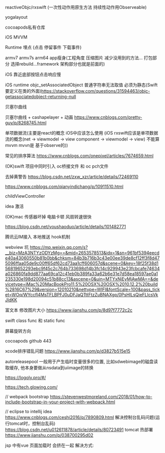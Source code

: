 reactiveObjc/rxswift (一次性动作用原生方法 持续性动作用Observeable)

yogalayout

cocoapods私有仓库

iOS MVVM

Runtime 埋点 (点击 停留事件 下载事件)

armv7 armv7s arm64 app瘦身(工程角度 压缩图片 减少没用到的方法... 打包部分 选择rebuild...framework 架构部分也就是前面的)

iOS 靠近底部按钮点击响应慢

iOS runtime objc_setAssociatedObject 普通字符串无法取值 必须为静态(Swift要定义在类的外面)https://stackoverflow.com/questions/31594463/objc-getassociatedobject-returning-null

贝塞尔曲线

贝塞尔曲线 + cashapelayer + 动画 https://www.cnblogs.com/pretty-guy/p/8268745.html

单项数据流(主要是react的概念 iOS中应该怎么使用 (iOS rxswift应该是单项数据流的概念(net -> viewmodel -> view component -> viewmodel -> view) 不能算mvvm mvvn是 基于observe的))

常见的排序算法 https://www.cnblogs.com/onepixel/articles/7674659.html

(OK)swift 项目中同时引入 oc桥接文件 和 oc pch文件

去掉黄警告 https://blog.csdn.net/zxw_xzr/article/details/72469110

https://www.cnblogs.com/qianyindichang/p/10911510.html

childViewController

idea 激活

(OK)mac 传感器坏掉 电脑卡顿 风扇转速很快

https://blog.csdn.net/youshaoduo/article/details/101482771

腾讯云IM接入 本地推送 hook机制 

webview 坑 https://mp.weixin.qq.com/s?__biz=MzA3NTYzODYzMg==&mid=2653578513&idx=1&sn=961bf5394eecde40a43060550b81b0bb&chksm=84b3b716b3c43e00ee39de8cf12ff3f8d475096ffaa05de9c00ff65df62cd73aa1cff606057d&scene=0&key=18f25f38d156819652293ebc9f45c2c764b733698d14b3fc14c929943e23fcbcafe74634a026860fa9dd877aa69ca12c41eb0b389fa33a62b6e31e7d58ea18597ae0a1235330e198d20094c51b88cc13&ascene=0&uin=MTYxNjEyMjAwMA==&devicetype=iMac%20MacBookPro11,5%20OSX%20OSX%2010.12.2%20build%2816C67%29&version=12010210&nettype=WIFI&fontScale=100&pass_ticket=WOq/WYccfl4MsTFLBPFJ0uDFJaQTttFtzZuBNAXgp/0PsHlLsQieFLlcsVkJldKK



富文本 修改图片大小 https://www.jianshu.com/p/8d97f7772c2c


swift class func 和 static func

屏幕旋转方向

cocoapods github 443


xcode排序错乱问题 https://www.jianshu.com/p/d3827b515e15

autoreleasepool 一般用于产生临时变量很多的位置, 比如sdwebimage的磁盘读取缓存, 他本身要做从nsdata到uiimage的转换

https://logoly.pro/#/

https://tech.glowing.com/

// webpack bootstrap
https://stevenwestmoreland.com/2018/01/how-to-include-bootstrap-in-your-project-with-webpack.html

// eclipse to intellij idea
https://www.cnblogs.com/ceshi2016/p/7890809.html
解决控制台乱码问题(运行tomcat时，控制台乱码)
https://blog.csdn.net/u012611878/article/details/80723491
tomcat 热部署
https://www.jianshu.com/p/038700295d02

jsp 中有vue 页面加载时 会挤在一起 解决方式:
<style>
    [v-cloak] {
        display: none;
    }
</style>
<div class="page" id="app" v-cloak>

ie 11 不支持promise


framework 制作
必须使用纯语言 不可混编 即使能引入两种语言但是无法架起桥接文件
oc项目使用swift framework要添加桥接文件 即新建一个swift file 然后根据提示添加即可 不然会报100个错误(真 100)
如果Mach -O type 不是 static 打出来的framework进到工程里面引用会报dyld: Library not loaded:错误
swift项目制作的framework会把pod中内容也打进去，包比较大，oc制作的framework不会把pod中的内容打进去，包比较小，依赖需要在使用framework中的项目中安装。

iOS 打包framework
http://noxchen.com/2020/07/09/Cocoapods%E6%89%93%E5%8C%85Framework/

动态库和静态库的区别:

编译时不连接,动态库在main之前被加载, 过多的动态库会使启动过程变慢,动态库体积小,不绑定程序(理论上说动态库只存在一份)
静态库在编译的时候被连接,静态库体积大,多个程序中会有多个静态库


cocoapods 具体制作过程
pod lib create GQEnergie 创建项目按需求选择条件
What platform do you want to use?? [ iOS / macOS ]
 >         
ios
What language do you want to use?? [ Swift / ObjC ]
 > ObjC

Would you like to include a demo application with your library? [ Yes / No ]
 > 
yes
Which testing frameworks will you use? [ Specta / Kiwi / None ]
 > None

Would you like to do view based testing? [ Yes / No ]
 > 
yes
What is your class prefix?
 > GQ

Running pod install on your new library.

工程建好之后把.podspec所在的同名文件夹引入到工程中, 在class中编写代码, 并提交到同名的github仓库, 打一个和.podspec中版本号相同的tag

pod trunk me 检查登录人员

pod trunk register 你的邮箱 '用户名' --description='描述内容' （邮箱参数是必须的，用户名和--description参数可省略）

pod spec lint GQEnergie.podspec --verbose 检查pod是否有错误

[!] The spec did not pass validation, due to 1 warning (but you can use `--allow-warnings` to ignore it).

可以使用 pod spec lint GQEnergie.podspec --verbose --allow-warnings 跳过一些警告

pod trunk push GQEnergie.podspec --allow-warnings 发布项目

--------------------------------------------------------------------------------
 🎉  Congrats

 🚀  GQEnergie (0.1.0) successfully published
 📅  August 19th, 23:31
 🌎  https://cocoapods.org/pods/GQEnergie
 👍  Tell your friends!
--------------------------------------------------------------------------------

发布成功了

私有项目发布到gitlab上面 同样需要打tag然后在其他项目中引用的时候需要像这样
pod 'UTest', :git=>'http://106.15.88.88/gaoqi/UTest.git'


// 参数签名原理
https://blog.csdn.net/qq_15901351/article/details/80175169

RSA 加密原理
1. 首先找到两个质数 p q
2. 求出两个数字的乘积 n = p * q
3. 通过欧拉函数得到 f(n) = (p - 1)(q - 1)
4. 找出公钥和私钥 
    公钥 e 是 1 < e < f(n) 并且 e 与 f(n) 互质
    私钥 d 是 e * d / f(n) 的余数为1
5. 明文 m 加密实现
    m 的 e 次幂 / n 的余数 c 即为密文
6. 密文c的解密实现
    c 的 d 次幂 / n 的余数 即可还原明文 m

// iOS 触摸事件如何被runloop处理
https://www.jianshu.com/p/d547e5393373

// 手动取消kvo
https://www.jianshu.com/p/8b600bcf605e

// 面试题
https://github.com/colourful987/bytedance-alibaba-interview


atomic问题
// https://www.jianshu.com/p/c40b312153c1

po主理解错了。atomic是绝对安全的。
我们知道，在64位的操作系统下，所有类型的指针，包括void * 都是占用8个字节的。超过4个字节的基本类型数据都会有线程并发的问题。
那所有的指针类型都会有这个问题。
以oc 下的 NSArray * 为例子，如果一个多线程操作这个数据，会有两个层级的并发问题
1、指针本身
2、指针所指向的内存 

指针本身也是占用内存的，并且一定是8个字节，第二部分，指针所指向的内存，这个占多少字节就不一定了，有可能非常大，有可能也就1个字节


所以我们考虑NSArray * array 这个数据array 多线程操作的时候，必须分成两部分来描述，一个是&array这个指针本身，另一个则是它所指向的内存 array
大家注意下 &array 和 array 的区别 ，其实不用纠结，你就想象现在有两块内存，一块是8字节，一块n字节，8字节里面放的值，就是n字节内存的首地址，

ok 现在联系上atomic，如果用@property(atomic)NSArray *array 修饰之后，会有什么影响？网上说的很多，不再赘述，我只想从内存的角度来解释这个过程

首先第一点，你要记住，@property(atomic)NSArray *array 其实修饰的是这个指针，也就是这个8字节内存，跟第二部分数据n字节没有任何关系，被atomic 修饰之后，你不可能随意去多线程操作这个8字节，但是对8字节里面所指向的n字节没有任何限制！这就是所有网络上所说的 atomic 不安全的真相 ！！！

我们来看一下，这能怪atomic？ 本身你修饰的是一个指针，并且atomic 已经完美的履行了它的指责，你现在不可能对这个8字节进行无序的多线程操作，这就够了呀！atomic没有任何鸟问题。有问题的是人，你本身并未对n字节做任何的限制，所以把问题怪罪到atomic 上真的是很不合理

私有项目发布到gitlab上面 同样需要打tag然后在其他项目中引用的时候需要像这样
pod 'UTest', :git=>'http://106.15.88.88/gaoqi/UTest.git'


// 参数签名原理
https://blog.csdn.net/qq_15901351/article/details/80175169

RSA 加密原理
1. 首先找到两个质数 p q
2. 求出两个数字的乘积 n = p * q
3. 通过欧拉函数得到 f(n) = (p - 1)(q - 1)
4. 找出公钥和私钥 
    公钥 e 是 1 < e < f(n) 并且 e 与 f(n) 互质
    私钥 d 是 e * d / f(n) 的余数为1
5. 明文 m 加密实现
    m 的 e 次幂 / n 的余数 c 即为密文
6. 密文c的解密实现
    c 的 d 次幂 / n 的余数 即可还原明文 m

// iOS 触摸事件如何被runloop处理
https://www.jianshu.com/p/d547e5393373

// 手动取消kvo
https://www.jianshu.com/p/8b600bcf605e

// 面试题
https://github.com/colourful987/bytedance-alibaba-interview

// 符号表
<起始地址> <结束地址> <函数> [<文件名>:<行号>]
https://www.jianshu.com/p/a30dac2328cb


# 赛马算法

https://zhuanlan.zhihu.com/p/103572219

# 七层http模型和五层tcp/ip

http:      
* 应用层            
* 表达层
* 会话层
* 网络层
* 传输层
* 数据链路层
* 物理层

tcp/ip
* 应用层
* 网络层
* 传输层
* 数据链路层
* 物理层

# https实现过程

1. 首先客户端需要去服务端请求RSA的公钥
2. 服务端返回公钥，客户端验证其有效性，如果是有效的，继续下一步，如果无效则警告
3. 客户端生成一个随机AES秘钥，并用公钥加密，传输给服务端
4. 服务端接受到加密的秘钥之后用RSA私钥解密，得到客户端的AES秘钥
5. 服务端用AES秘钥加密内容传输给客户端
6. 客户端用生成的AES秘钥解密内容

# 请求头：

Accept，Content-Type，Orgin，Content-Length，Cookie，User-Agent

# 响应头

Access-Control-Allow-Origin，Content-Encoding，Content-Length，Content-Type，Status

# 腾讯

## 自我介绍
## mrc和arc

* MRC Mannul Reference Counting 手动引用计数
1. 每当一个对象创建时，引用计数为1
2. 当这个对象被其他指针引用时，引用计数加1
3. 当其他指针不在引用这个对象时，引用计数减1
4. 当引用计数为0的时候，对象释放（最后在dealloc中再释放一次即为0）
5. 原则：谁创建，谁释放，谁引用，谁管理

* ARC Auto Reference Counting 自动引用计数
1. 编译器会在编辑及运行的过程中手动的插入`retain`，`release`，`autorelease`
2. mrc与arc共存：mrc下使用 `-fobjc-arc`，arc下使用`-fno-objc-arc`

## 内存五大区域
1. 栈区

创建临时变量时由编译器自动分配，在不需要的时候自动清除的变量存储区，内存分配时连续的。

2. 堆区

由程序员手动管理的内存区域，如果不释放，在程序结束时由系统回收

3. 全局区

全局变量和静态变量时放在一块的，初始化的在同一块区域，未初始化的在另一块区域，

4. 常量区

常量，不允许被修改，比如常量字符串

5. 代码段

存放函数体的二进制代码

## 自动释放池
MRC中使用 `autorelease` 方法及 `NSAutoReleasePool` 

ARC中使用 `@autorelease` 

`autorelease` 是为了更好的管理内存，当我们希望一个对象在将来的某一个时刻释放（这个时刻由系统确定）时可以是用 `- autorelease` 方法或 `@autorelease{}`

![](./autorelease.jpg)

- AutoreleasePool并没有单独的结构，而是由若干个AutoreleasePoolPage以双向链表的形式组合而成（分别对应结构中的parent指针和child指针）
- AutoreleasePool是按线程一一对应的（结构中的thread指针指向当前线程）
- AutoreleasePoolPage每个对象会开辟4096字节内存（也就是虚拟内存一页的大小），除了上面的实例变量所占空间，剩下的空间全部用来储存autorelease对象的地址
- 上面的id *next指针作为游标指向栈顶最新add进来的autorelease对象的下一个位置
- 一个AutoreleasePoolPage的空间被占满时，会新建一个AutoreleasePoolPage对象，连接链表，后来的autorelease对象在新的page加入


// 撤销commit
https://www.cnblogs.com/lfxiao/p/9378763.html


// git rebase
https://www.jianshu.com/p/6960811ac89c

// WKWebView 播放视频问题，在清空本地的tmp目录后不能播放视频 贼奇葩

swift codeable 协议字典转模型


中间人攻击
git merge rebase 区别
如何校验https公钥有效性
遍历二叉树
链表
断点续传状态码
loadview是否一定会执行

多个wkwebview共享缓存
swift可选协议
单线程如何实现异步
js class的本质如何实现继承
flutter如何实现并发
flutter context 本质是什么
atomic和noatomic
自旋锁风险
自旋锁锁住一个nil会发生什么
组件化 https://halfrost.com/vue_ios_modularization/


jsdelivr 加速github 仓库可以当图床用

浏览器校验公钥有效性 https://www.v2ex.com/t/411144

hybird app 离线包解决方案
https://github.com/mcuking/blog/issues/63
http://nanhuacoder.top/2019/04/11/iOS-WKWebView02/

wkwebview 通过loadrequest加载的post请求会丢失body字段, 这个可以通过把body中的字段放入header中解决, header不会丢掉

iOS 本地服务器
https://juejin.cn/post/6844903492537024525

intrinsic size placeholder xib 用内容撑开布局
在约束面板最下面 设置 intrinsic 属性为 placeholder
https://stackoverflow.com/questions/19677142/what-is-the-difference-of-intrinsic-size-vs-system-width-height-constraints


路由设计模式

模块(module)
逻辑(handler)
事件(event)
对象工厂(objectProvider)
数据工厂(dataProvider需要考虑数据变化之后发送通知)


需要整理知乎, github上的内容










基本：
两列列表实现
1像素线
Style写在页面上和写在link标签中区别
闭包的概念
原生dom方法增加删除class样式

VUE：
vue 网络请求是在什么生命周期发起
组件调用(父,子)
如何实现响应式布局
动码倒计时
diff算法更新视图对比
vue白屏优化
uniapp为什么能支持多平台小程序

项目实例
